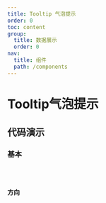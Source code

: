 ```yaml
---
title: Tooltip 气泡提示
order: 0
toc: content
group:
  title: 数据展示
  order: 0
nav:
  title: 组件
  path: /components
---
```


# Tooltip气泡提示

## 代码演示

### 基本

<code src="./demos/basic.tsx" />

### 方向

<code src="./demos/placement.tsx" />
